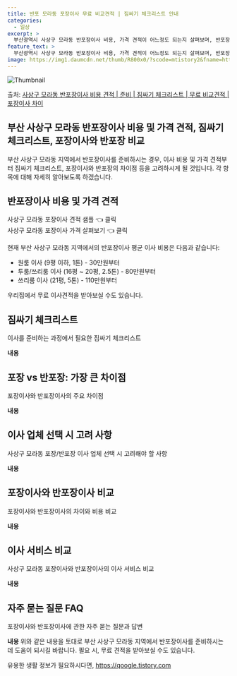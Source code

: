 ```yaml
---
title: 반포 모라동 포장이사 무료 비교견적 | 짐싸기 체크리스트 안내
categories:
  - 일상
excerpt: >
  부산광역시 사상구 모라동 반포장이사 비용, 가격 견적이 어느정도 되는지 살펴보며, 반포장이사를 준비함에 있어 짐싸기 준비 체크리스트가 무엇인지 보겠습니다. 마지막으로 포장이사와 차이점을 통해 무료 비교견적으로 어떤 것이 더 합리적인 선택인지 공유 드립니다.사상구 모라동 포장이사 견적 샘플 보기 👈 클릭사상구 모라동 포장이사 가격 살펴보기 👈 클릭사상구 모라동 반포장이사 평균 이사 비용평수사상구 모라동 평균 이사 비용원룸 이사9평 이하 (1톤)30만원~투룸/쓰리룸 이사16평 ~ 20평 (2.5톤)80만원~쓰리룸 이사21평 (5톤) ~110만원~우리집 무료 이사견적 받기 👈 클릭포장 vs 반포장: 가장 큰 차이점이사 방법에 따른 주요 차이점을 알아보자.포장이사는 이사 전반을 담당하여 편리하지만 조금 더..
feature_text: >
  부산광역시 사상구 모라동 반포장이사 비용, 가격 견적이 어느정도 되는지 살펴보며, 반포장이사를 준비함에 있어 짐싸기 준비 체크리스트가 무엇인지 보겠습니다. 마지막으로 포장이사와 차이점을 통해 무료 비교견적으로 어떤 것이 더 합리적인 선택인지 공유 드립니다.사상구 모라동 포장이사 견적 샘플 보기 👈 클릭사상구 모라동 포장이사 가격 살펴보기 👈 클릭사상구 모라동 반포장이사 평균 이사 비용평수사상구 모라동 평균 이사 비용원룸 이사9평 이하 (1톤)30만원~투룸/쓰리룸 이사16평 ~ 20평 (2.5톤)80만원~쓰리룸 이사21평 (5톤) ~110만원~우리집 무료 이사견적 받기 👈 클릭포장 vs 반포장: 가장 큰 차이점이사 방법에 따른 주요 차이점을 알아보자.포장이사는 이사 전반을 담당하여 편리하지만 조금 더..
image: https://img1.daumcdn.net/thumb/R800x0/?scode=mtistory2&fname=https%3A%2F%2Fblog.kakaocdn.net%2Fdn%2FSxV5l%2FbtsHde3lVVB%2F68YKdsBoOk7rckZbuJVdg0%2Fimg.webp
---
```


![Thumbnail](https://img1.daumcdn.net/thumb/R800x0/?scode=mtistory2&fname=https%3A%2F%2Fblog.kakaocdn.net%2Fdn%2FSxV5l%2FbtsHde3lVVB%2F68YKdsBoOk7rckZbuJVdg0%2Fimg.webp)

<p>출처: <a href="https://qoogle.tistory.com/9770" rel="dofollow">사상구 모라동 반포장이사 비용 견적 | 준비 | 짐싸기 체크리스트 | 무료 비교견적 | 포장이사 차이</a> </p>

## 부산 사상구 모라동 반포장이사 비용 및 가격 견적, 짐싸기 체크리스트, 포장이사와 반포장 비교



부산 사상구 모라동 지역에서 반포장이사를 준비하시는 경우, 이사 비용 및 가격 견적부터 짐싸기 체크리스트, 포장이사와 반포장의 차이점 등을
고려하시게 될 것입니다. 각 항목에 대해 자세히 알아보도록 하겠습니다.



## 반포장이사 비용 및 가격 견적

사상구 모라동 포장이사 견적 샘플 👈 클릭  
사상구 모라동 포장이사 가격 살펴보기 👈 클릭

현재 부산 사상구 모라동 지역에서의 반포장이사 평균 이사 비용은 다음과 같습니다:

  * 원룸 이사 (9평 이하, 1톤) - 30만원부터
  * 투룸/쓰리룸 이사 (16평 ~ 20평, 2.5톤) - 80만원부터
  * 쓰리룸 이사 (21평, 5톤) - 110만원부터

우리집에서 무료 이사견적을 받아보실 수도 있습니다.

## 짐싸기 체크리스트

이사를 준비하는 과정에서 필요한 짐싸기 체크리스트

**내용**

## 포장 vs 반포장: 가장 큰 차이점

포장이사와 반포장이사의 주요 차이점

**내용**

## 이사 업체 선택 시 고려 사항

사상구 모라동 포장/반포장 이사 업체 선택 시 고려해야 할 사항

**내용**

## 포장이사와 반포장이사 비교

포장이사와 반포장이사의 차이와 비용 비교

**내용**

## 이사 서비스 비교

사상구 모라동 포장이사와 반포장이사의 이사 서비스 비교

**내용**

## 자주 묻는 질문 FAQ

포장이사와 반포장이사에 관한 자주 묻는 질문과 답변

**내용** 위와 같은 내용을 토대로 부산 사상구 모라동 지역에서 반포장이사를 준비하시는 데 도움이 되시길 바랍니다. 필요 시, 무료 견적을
받아보실 수도 있습니다.

 

유용한 생활 정보가 필요하시다면, <a href="https://qoogle.tistory.com" rel="dofollow">https://qoogle.tistory.com</a>


